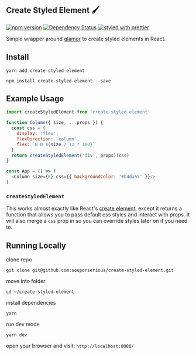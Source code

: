 ## Create Styled Element 🖌

[![npm version](https://badge.fury.io/js/create-styled-element.svg)](https://badge.fury.io/js/create-styled-element)
[![Dependency Status](https://david-dm.org/souporserious/create-styled-element.svg)](https://david-dm.org/souporserious/create-styled-element)
[![styled with prettier](https://img.shields.io/badge/styled_with-prettier-ff69b4.svg)](https://github.com/prettier/prettier)

Simple wrapper around [glamor](https://github.com/threepointone/glamor) to create styled elements in React.

## Install

`yarn add create-styled-element`

`npm install create-styled-element --save`

## Example Usage

```js
import createStyledElement from 'create-styled-element'

function Column({ size, ...props }) {
  const css = {
    display: 'flex',
    flexDirection: 'column',
    flex: `0 0 ${size / 12 * 100}`
  }
  return createStyledElement('div', props)(css)
}

const App = () => (
  <Column size={6} css={{ backgroundColor: '#b4da55' }}/>
)
```

### `createStyledElement`

This works almost exactly like React's [create element](https://facebook.github.io/react/docs/react-api.html#createelement), except it returns a function that allows you to pass default css styles and interact with props. It will also merge a `css` prop in so you can override styles later on if you need to.

## Running Locally

clone repo

`git clone git@github.com:souporserious/create-styled-element.git`

move into folder

`cd ~/create-styled-element`

install dependencies

`yarn`

run dev mode

`yarn dev`

open your browser and visit: `http://localhost:8080/`
